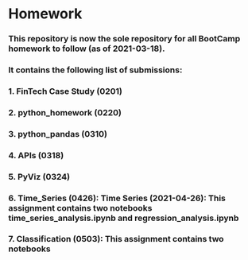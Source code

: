 # Homework
### This repository is now the sole repository for all BootCamp homework to follow (as of 2021-03-18).
### It contains the following list of submissions:
### 1. FinTech Case Study (0201)
### 2. python_homework (0220)
### 3. python_pandas (0310)
### 4. APIs (0318)
### 5. PyViz (0324) 
### 6. Time_Series (0426): Time Series (2021-04-26): This assignment contains two notebooks time_series_analysis.ipynb and regression_analysis.ipynb
### 7. Classification (0503): This assignment contains two notebooks
